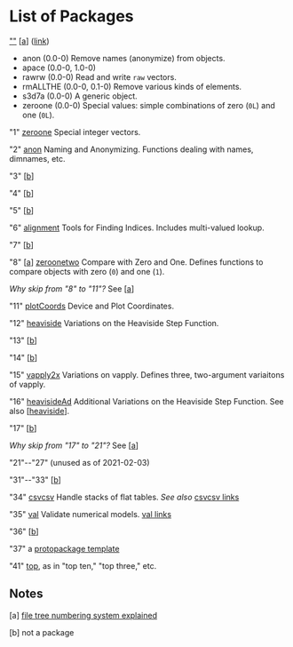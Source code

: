 List of Packages
================

[""](../../../0) \[[a](#Notes)\] ([link](../../../0))

- anon (0.0-0) Remove names (anonymize) from objects.
- apace (0.0-0, 1.0-0)
- rawrw (0.0-0) Read and write `raw` vectors.
- rmALLTHE (0.0-0, 0.1-0) Remove various kinds of elements.
- s3d7a (0.0-0) A generic object.
- zeroone (0.0-0) Special values: simple combinations of zero (`0L`) and one (`0L`).

"1" [zeroone](../../../1/0) Special integer vectors.

"2" [anon](../../../2/0) Naming and Anonymizing. Functions dealing with names, dimnames, etc.

"3" \[[b](#Notes)\]

"4" \[[b](#Notes)\]

"5" \[[b](#Notes)\]

"6" [alignment](../../../6/0) Tools for Finding Indices. Includes multi-valued lookup.

"7" \[[b](#Notes)\]

"8" \[[a](#Notes)\] [zeroonetwo](../../../8/0) Compare with Zero and One. Defines functions to compare objects with zero (`0`) and one (`1`).

_Why skip from "8" to "11"?_
See \[[a](#Notes)\]

"11" [plotCoords](../../../1/1/0) Device and Plot Coordinates.

<a id="heaviside"></a>
"12" [heaviside](../../../1/2/0)
Variations on the Heaviside Step Function.

"13" \[[b](#Notes)\]

"14" \[[b](#Notes)\]

"15" [vapply2x](../../../1/5/0) Variations on vapply. Defines three, two-argument variaitons of vapply.

"16" [heavisideAd](../../../1/6/0)
Additional Variations on the Heaviside Step Function.
See also \[[heaviside](#heaviside)\].

"17" \[[b](#Notes)\]

_Why skip from "17" to "21"?_
See \[[a](#Notes)\]

"21"--"27" (unused as of 2021-02-03)

"31"--"33"  \[[b](#Notes)\]

"34" [csvcsv](../../../3/4/0) Handle stacks of flat tables.
_See also_ [csvcsv links](../../../3/3/0/csvcsv.md)

"35" [val](../../../3/5/0) Validate numerical models.
[val links](../../../3/3/0/val.md)

"36" \[[b](#Notes)\]

"37" a [protopackage template](../../../3/7/0)

"41" [top](../../../4/1/0), as in "top ten," "top three," etc.

Notes
-----

<a id="Notes"></a>
  
\[a\] [file tree numbering system explained](./numbers.md)

\[b\] not a package
